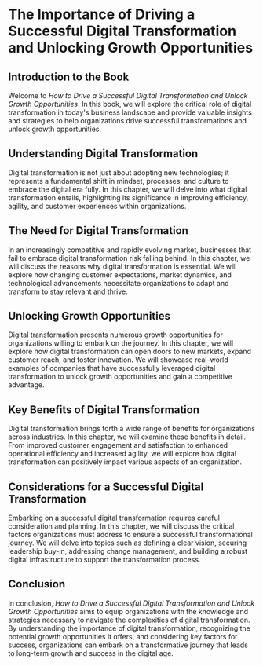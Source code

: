 # The Importance of Driving a Successful Digital Transformation and Unlocking Growth Opportunities

## Introduction to the Book

Welcome to _How to Drive a Successful Digital Transformation and Unlock Growth Opportunities_. In this book, we will explore the critical role of digital transformation in today's business landscape and provide valuable insights and strategies to help organizations drive successful transformations and unlock growth opportunities.

## Understanding Digital Transformation

Digital transformation is not just about adopting new technologies; it represents a fundamental shift in mindset, processes, and culture to embrace the digital era fully. In this chapter, we will delve into what digital transformation entails, highlighting its significance in improving efficiency, agility, and customer experiences within organizations.

## The Need for Digital Transformation

In an increasingly competitive and rapidly evolving market, businesses that fail to embrace digital transformation risk falling behind. In this chapter, we will discuss the reasons why digital transformation is essential. We will explore how changing customer expectations, market dynamics, and technological advancements necessitate organizations to adapt and transform to stay relevant and thrive.

## Unlocking Growth Opportunities

Digital transformation presents numerous growth opportunities for organizations willing to embark on the journey. In this chapter, we will explore how digital transformation can open doors to new markets, expand customer reach, and foster innovation. We will showcase real-world examples of companies that have successfully leveraged digital transformation to unlock growth opportunities and gain a competitive advantage.

## Key Benefits of Digital Transformation

Digital transformation brings forth a wide range of benefits for organizations across industries. In this chapter, we will examine these benefits in detail. From improved customer engagement and satisfaction to enhanced operational efficiency and increased agility, we will explore how digital transformation can positively impact various aspects of an organization.

## Considerations for a Successful Digital Transformation

Embarking on a successful digital transformation requires careful consideration and planning. In this chapter, we will discuss the critical factors organizations must address to ensure a successful transformational journey. We will delve into topics such as defining a clear vision, securing leadership buy-in, addressing change management, and building a robust digital infrastructure to support the transformation process.

## Conclusion

In conclusion, _How to Drive a Successful Digital Transformation and Unlock Growth Opportunities_ aims to equip organizations with the knowledge and strategies necessary to navigate the complexities of digital transformation. By understanding the importance of digital transformation, recognizing the potential growth opportunities it offers, and considering key factors for success, organizations can embark on a transformative journey that leads to long-term growth and success in the digital age.
